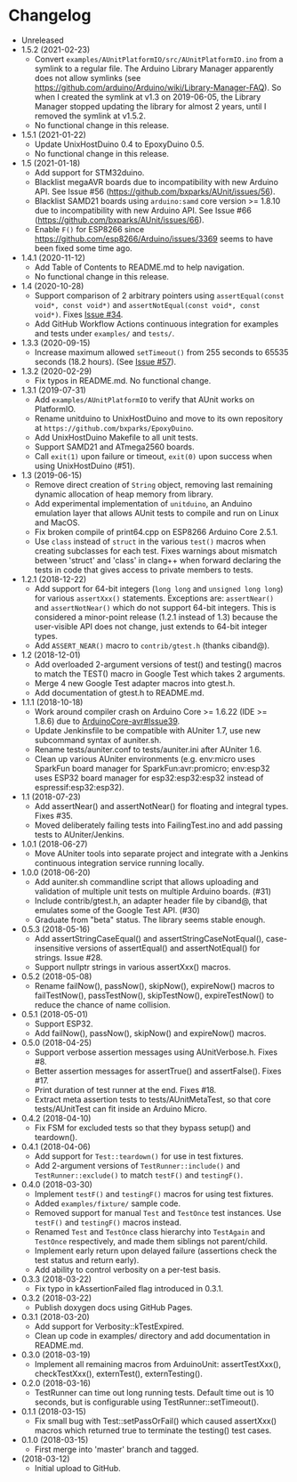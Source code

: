 # Changelog

* Unreleased
* 1.5.2 (2021-02-23)
    * Convert `examples/AUnitPlatformIO/src/AUnitPlatformIO.ino` from
      a symlink to a regular file. The Arduino Library Manager apparently does
      not allow symlinks (see
      https://github.com/arduino/Arduino/wiki/Library-Manager-FAQ). So when I
      created the symlink at v1.3 on 2019-06-05, the Library Manager stopped
      updating the library for almost 2 years, until I removed the symlink at
      v1.5.2.
    * No functional change in this release.
* 1.5.1 (2021-01-22)
    * Update UnixHostDuino 0.4 to EpoxyDuino 0.5.
    * No functional change in this release.
* 1.5 (2021-01-18)
    * Add support for STM32duino.
    * Blacklist megaAVR boards due to incompatibility with new Arduino API.
      See Issue #56 (https://github.com/bxparks/AUnit/issues/56).
    * Blacklist SAMD21 boards using `arduino:samd` core version >= 1.8.10
      due to incompatibility with new Arduino API. See Issue #66
      (https://github.com/bxparks/AUnit/issues/66).
    * Enable `F()` for ESP8266 since
      https://github.com/esp8266/Arduino/issues/3369 seems to have been fixed
      some time ago.
* 1.4.1 (2020-11-12)
    * Add Table of Contents to README.md to help navigation.
    * No functional change in this release.
* 1.4 (2020-10-28)
    * Support comparison of 2 arbitrary pointers using
      `assertEqual(const void*, const void*)` and
      `assertNotEqual(const void*, const void*)`. Fixes
      [Issue #34](https://github.com/bxparks/AUnit/issues/34).
    * Add GitHub Workflow Actions continuous integration for examples
      and tests under `examples/` and `tests/`.
* 1.3.3 (2020-09-15)
    * Increase maximum allowed `setTimeout()` from 255 seconds to 65535 seconds
      (18.2 hours). (See [Issue
      #57](https://github.com/bxparks/AUnit/issues/57)).
* 1.3.2 (2020-02-29)
    * Fix typos in README.md. No functional change.
* 1.3.1 (2019-07-31)
    * Add `examples/AUnitPlatformIO` to verify that AUnit works on PlatformIO.
    * Rename unitduino to UnixHostDuino and move to its own repository at
      `https://github.com/bxparks/EpoxyDuino`.
    * Add UnixHostDuino Makefile to all unit tests.
    * Support SAMD21 and ATmega2560 boards.
    * Call `exit(1)` upon failure or timeout, `exit(0)` upon success when using
      UnixHostDuino (#51).
* 1.3 (2019-06-15)
    * Remove direct creation of `String` object, removing last remaining dynamic
      allocation of heap memory from library.
    * Add experimental implementation of `unitduino`, an Anduino emulation
      layer that allows AUnit tests to compile and run on Linux and MacOS.
    * Fix broken compile of print64.cpp on ESP8266 Arduino Core 2.5.1.
    * Use `class` instead of `struct` in the various `test()` macros when
      creating subclasses for each test. Fixes warnings about mismatch between
      'struct' and 'class' in clang++ when forward declaring the tests in code
      that gives access to private members to tests.
* 1.2.1 (2018-12-22)
    * Add support for 64-bit integers (`long long` and `unsigned long long`)
      for various `assertXxx()` statements. Exceptions are: `assertNear()` and
      `assertNotNear()` which do not support 64-bit integers. This is considered
      a minor-point release (1.2.1 instead of 1.3) because the user-visible API
      does not change, just extends to 64-bit integer types.
    * Add `ASSERT_NEAR()` macro to `contrib/gtest.h` (thanks ciband@).
* 1.2 (2018-12-01)
    * Add overloaded 2-argument versions of test() and testing() macros to match
      the TEST() macro in Google Test which takes 2 arguments.
    * Merge 4 new Google Test adapter macros into gtest.h.
    * Add documentation of gtest.h to README.md.
* 1.1.1 (2018-10-18)
    * Work around compiler crash on Arduino Core >= 1.6.22 (IDE >= 1.8.6)
      due to
      [ArduinoCore-avr#Issue39](https://github.com/arduino/ArduinoCore-avr/issues/39).
    * Update Jenkinsfile to be compatible with AUniter 1.7, use new subcommand
      syntax of auniter.sh.
    * Rename tests/auniter.conf to tests/auniter.ini after AUniter 1.6.
    * Clean up various AUniter environments (e.g. env:micro uses SparkFun board
      manager for SparkFun:avr:promicro; env:esp32 uses ESP32 board manager
      for esp32:esp32:esp32 instead of espressif:esp32:esp32).
* 1.1 (2018-07-23)
    * Add assertNear() and assertNotNear() for floating and integral types.
      Fixes #35.
    * Moved deliberately failing tests into FailingTest.ino and add passing
      tests to AUniter/Jenkins.
* 1.0.1 (2018-06-27)
    * Move AUniter tools into separate project and integrate with
      a Jenkins continuous integration service running locally.
* 1.0.0 (2018-06-20)
    * Add auniter.sh commandline script that allows uploading and validation
      of multiple unit tests on multiple Arduino boards. (#31)
    * Include contrib/gtest.h, an adapter header file by
      ciband@, that emulates some of the Google Test API. (#30)
    * Graduate from "beta" status. The library seems stable enough.
* 0.5.3 (2018-05-16)
    * Add assertStringCaseEqual() and assertStringCaseNotEqual(),
      case-insensitive versions of assertEqual() and assertNotEqual() for
      strings. Issue #28.
    * Support nullptr strings in various assertXxx() macros.
* 0.5.2 (2018-05-08)
    * Rename failNow(), passNow(), skipNow(), expireNow() macros to
      failTestNow(), passTestNow(), skipTestNow(), expireTestNow() to reduce
      the chance of name collision.
* 0.5.1 (2018-05-01)
    * Support ESP32.
    * Add failNow(), passNow(), skipNow() and expireNow() macros.
* 0.5.0 (2018-04-25)
    * Support verbose assertion messages using AUnitVerbose.h. Fixes #8.
    * Better assertion messages for assertTrue() and assertFalse(). Fixes #17.
    * Print duration of test runner at the end. Fixes #18.
    * Extract meta assertion tests to tests/AUnitMetaTest, so that core
      tests/AUnitTest can fit inside an Arduino Micro.
* 0.4.2 (2018-04-10)
    * Fix FSM for excluded tests so that they bypass setup() and teardown().
* 0.4.1 (2018-04-06)
    * Add support for `Test::teardown()` for use in test fixtures.
    * Add 2-argument versions of `TestRunner::include()` and
      `TestRunner::exclude()` to match `testF()` and `testingF()`.
* 0.4.0 (2018-03-30)
    * Implement `testF()` and `testingF()` macros for using test fixtures.
    * Added `examples/fixture/` sample code.
    * Removed support for manual `Test` and `TestOnce` test instances. Use
      `testF()` and `testingF()` macros instead.
    * Renamed `Test` and `TestOnce` class hierarchy into `TestAgain` and
      `TestOnce` respectively, and made them siblings not parent/child.
    * Implement early return upon delayed failure (assertions check the test
      status and return early).
    * Add ability to control verbosity on a per-test basis.
* 0.3.3 (2018-03-22)
    * Fix typo in kAssertionFailed flag introduced in 0.3.1.
* 0.3.2 (2018-03-22)
    * Publish doxygen docs using GitHub Pages.
* 0.3.1 (2018-03-20)
    * Add support for Verbosity::kTestExpired.
    * Clean up code in examples/ directory and add documentation in README.md.
* 0.3.0 (2018-03-19)
    * Implement all remaining macros from ArduinoUnit:
      assertTestXxx(), checkTestXxx(), externTest(), externTesting().
* 0.2.0 (2018-03-16)
    * TestRunner can time out long running tests. Default time out is 10
      seconds, but is configurable using TestRunner::setTimeout().
* 0.1.1 (2018-03-15)
    * Fix small bug with Test::setPassOrFail() which caused assertXxx()
      macros which returned true to terminate the testing() test cases.
* 0.1.0 (2018-03-15)
    * First merge into 'master' branch and tagged.
* (2018-03-12)
    * Initial upload to GitHub.
